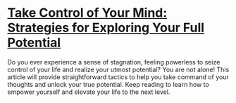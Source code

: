 
# [Take Control of Your Mind: Strategies for Exploring Your Full Potential](https://www.mindhaste.com/t/exploring-your-potential-maximizing-your-brainpower/take-control-of-your-mind-strategies-for-exploring-your-full-potential-382)

Do you ever experience a sense of stagnation, feeling powerless to seize control of your life and realize your utmost potential? You are not alone! This article will provide straightforward tactics to help you take command of your thoughts and unlock your true potential. Keep reading to learn how to empower yourself and elevate your life to the next level.
    